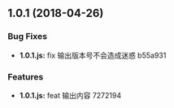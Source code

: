 <a name="1.0.1"></a>
## 1.0.1 (2018-04-26)


### Bug Fixes

* **1.0.1.js:** fix 输出版本号不会造成迷惑 b55a931


### Features
* **1.0.1.js:** feat 输出内容 7272194



